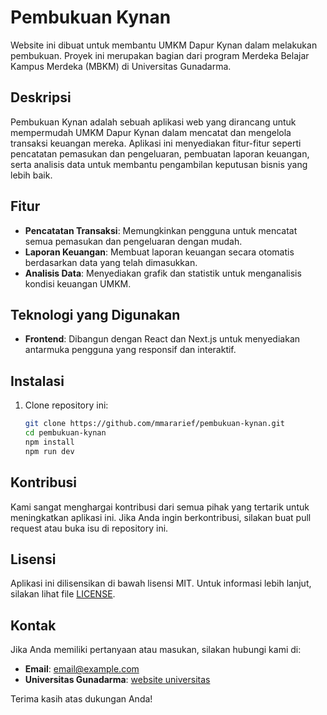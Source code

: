 # Pembukuan Kynan

Website ini dibuat untuk membantu UMKM Dapur Kynan dalam melakukan pembukuan. Proyek ini merupakan bagian dari program Merdeka Belajar Kampus Merdeka (MBKM) di Universitas Gunadarma.

## Deskripsi

Pembukuan Kynan adalah sebuah aplikasi web yang dirancang untuk mempermudah UMKM Dapur Kynan dalam mencatat dan mengelola transaksi keuangan mereka. Aplikasi ini menyediakan fitur-fitur seperti pencatatan pemasukan dan pengeluaran, pembuatan laporan keuangan, serta analisis data untuk membantu pengambilan keputusan bisnis yang lebih baik.

## Fitur

- **Pencatatan Transaksi**: Memungkinkan pengguna untuk mencatat semua pemasukan dan pengeluaran dengan mudah.
- **Laporan Keuangan**: Membuat laporan keuangan secara otomatis berdasarkan data yang telah dimasukkan.
- **Analisis Data**: Menyediakan grafik dan statistik untuk menganalisis kondisi keuangan UMKM.

## Teknologi yang Digunakan

- **Frontend**: Dibangun dengan React dan Next.js untuk menyediakan antarmuka pengguna yang responsif dan interaktif.

## Instalasi

1. Clone repository ini:
   ```bash
   git clone https://github.com/mmararief/pembukuan-kynan.git
   cd pembukuan-kynan
   npm install
   npm run dev
   ```

## Kontribusi

Kami sangat menghargai kontribusi dari semua pihak yang tertarik untuk meningkatkan aplikasi ini. Jika Anda ingin berkontribusi, silakan buat pull request atau buka isu di repository ini.

## Lisensi

Aplikasi ini dilisensikan di bawah lisensi MIT. Untuk informasi lebih lanjut, silakan lihat file [LICENSE](./LICENSE).

## Kontak

Jika Anda memiliki pertanyaan atau masukan, silakan hubungi kami di:

- **Email**: [email@example.com](mailto:email@example.com)
- **Universitas Gunadarma**: [website universitas](https://www.gunadarma.ac.id)

Terima kasih atas dukungan Anda!
